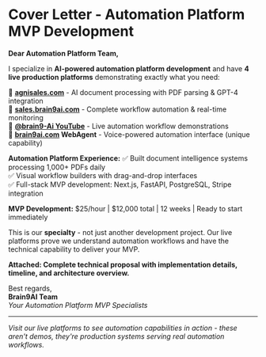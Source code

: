 # Cover Letter - Automation Platform MVP Development

**Dear Automation Platform Team,**

I specialize in **AI-powered automation platform development** and have **4 live production platforms** demonstrating exactly what you need:

🚀 **[agnisales.com](https://agnisales.com)** - AI document processing with PDF parsing & GPT-4 integration  
🚀 **[sales.brain9ai.com](https://sales.brain9ai.com)** - Complete workflow automation & real-time monitoring  
🚀 **[@brain9-Ai YouTube](https://youtube.com/@brain9-Ai)** - Live automation workflow demonstrations  
🚀 **[brain9ai.com](https://brain9ai.com) WebAgent** - Voice-powered automation interface (unique capability)  

**Automation Platform Experience:**
✅ Built document intelligence systems processing 1,000+ PDFs daily  
✅ Visual workflow builders with drag-and-drop interfaces  
✅ Full-stack MVP development: Next.js, FastAPI, PostgreSQL, Stripe integration  

**MVP Development:** $25/hour | $12,000 total | 12 weeks | Ready to start immediately

This is our **specialty** - not just another development project. Our live platforms prove we understand automation workflows and have the technical capability to deliver your MVP.

**Attached: Complete technical proposal with implementation details, timeline, and architecture overview.**

Best regards,  
**Brain9AI Team**  
*Your Automation Platform MVP Specialists*

---
*Visit our live platforms to see automation capabilities in action - these aren't demos, they're production systems serving real automation workflows.* 